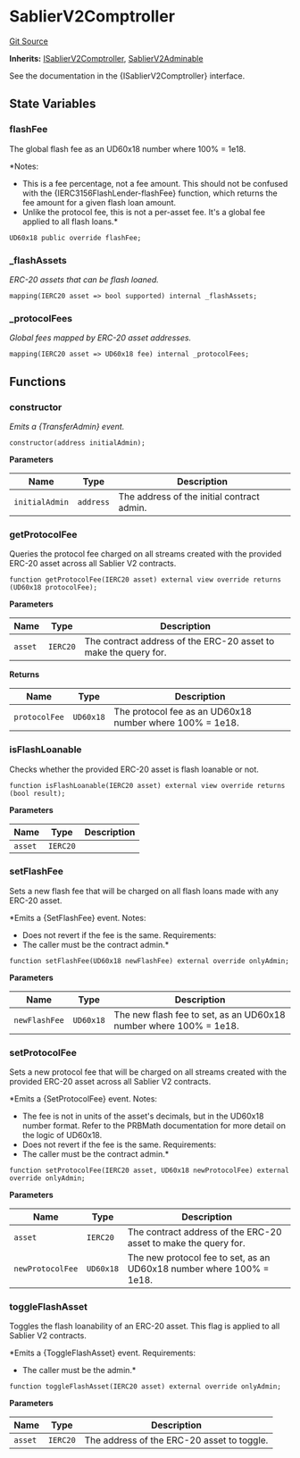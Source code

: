 # SablierV2Comptroller

[Git Source](https://github.com/sablierhq/v2-core/blob/8bfc7785e498ccde9a6d39ad2fc8998d9077f979/docs/contracts/v2/reference/core)

**Inherits:** [ISablierV2Comptroller](/docs/contracts/v2/reference/core/interfaces/interface.ISablierV2Comptroller.md),
[SablierV2Adminable](/docs/contracts/v2/reference/core/abstracts/abstract.SablierV2Adminable.md)

See the documentation in the {ISablierV2Comptroller} interface.

## State Variables

### flashFee

The global flash fee as an UD60x18 number where 100% = 1e18.

\*Notes:

- This is a fee percentage, not a fee amount. This should not be confused with the {IERC3156FlashLender-flashFee}
  function, which returns the fee amount for a given flash loan amount.
- Unlike the protocol fee, this is not a per-asset fee. It's a global fee applied to all flash loans.\*

```solidity
UD60x18 public override flashFee;
```

### \_flashAssets

_ERC-20 assets that can be flash loaned._

```solidity
mapping(IERC20 asset => bool supported) internal _flashAssets;
```

### \_protocolFees

_Global fees mapped by ERC-20 asset addresses._

```solidity
mapping(IERC20 asset => UD60x18 fee) internal _protocolFees;
```

## Functions

### constructor

_Emits a {TransferAdmin} event._

```solidity
constructor(address initialAdmin);
```

**Parameters**

| Name           | Type      | Description                                |
| -------------- | --------- | ------------------------------------------ |
| `initialAdmin` | `address` | The address of the initial contract admin. |

### getProtocolFee

Queries the protocol fee charged on all streams created with the provided ERC-20 asset across all Sablier V2 contracts.

```solidity
function getProtocolFee(IERC20 asset) external view override returns (UD60x18 protocolFee);
```

**Parameters**

| Name    | Type     | Description                                                     |
| ------- | -------- | --------------------------------------------------------------- |
| `asset` | `IERC20` | The contract address of the ERC-20 asset to make the query for. |

**Returns**

| Name          | Type      | Description                                              |
| ------------- | --------- | -------------------------------------------------------- |
| `protocolFee` | `UD60x18` | The protocol fee as an UD60x18 number where 100% = 1e18. |

### isFlashLoanable

Checks whether the provided ERC-20 asset is flash loanable or not.

```solidity
function isFlashLoanable(IERC20 asset) external view override returns (bool result);
```

**Parameters**

| Name    | Type     | Description |
| ------- | -------- | ----------- |
| `asset` | `IERC20` |             |

### setFlashFee

Sets a new flash fee that will be charged on all flash loans made with any ERC-20 asset.

\*Emits a {SetFlashFee} event. Notes:

- Does not revert if the fee is the same. Requirements:
- The caller must be the contract admin.\*

```solidity
function setFlashFee(UD60x18 newFlashFee) external override onlyAdmin;
```

**Parameters**

| Name          | Type      | Description                                                       |
| ------------- | --------- | ----------------------------------------------------------------- |
| `newFlashFee` | `UD60x18` | The new flash fee to set, as an UD60x18 number where 100% = 1e18. |

### setProtocolFee

Sets a new protocol fee that will be charged on all streams created with the provided ERC-20 asset across all Sablier V2
contracts.

\*Emits a {SetProtocolFee} event. Notes:

- The fee is not in units of the asset's decimals, but in the UD60x18 number format. Refer to the PRBMath documentation
  for more detail on the logic of UD60x18.
- Does not revert if the fee is the same. Requirements:
- The caller must be the contract admin.\*

```solidity
function setProtocolFee(IERC20 asset, UD60x18 newProtocolFee) external override onlyAdmin;
```

**Parameters**

| Name             | Type      | Description                                                          |
| ---------------- | --------- | -------------------------------------------------------------------- |
| `asset`          | `IERC20`  | The contract address of the ERC-20 asset to make the query for.      |
| `newProtocolFee` | `UD60x18` | The new protocol fee to set, as an UD60x18 number where 100% = 1e18. |

### toggleFlashAsset

Toggles the flash loanability of an ERC-20 asset. This flag is applied to all Sablier V2 contracts.

\*Emits a {ToggleFlashAsset} event. Requirements:

- The caller must be the admin.\*

```solidity
function toggleFlashAsset(IERC20 asset) external override onlyAdmin;
```

**Parameters**

| Name    | Type     | Description                                |
| ------- | -------- | ------------------------------------------ |
| `asset` | `IERC20` | The address of the ERC-20 asset to toggle. |
